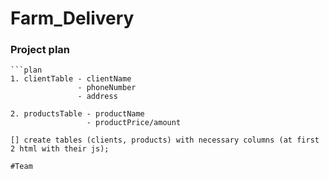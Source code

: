 # Farm_Delivery

### Project plan 
    ```plan
    1. clientTable - clientName
                   - phoneNumber
                   - address
            
    2. productsTable - productName
                     - productPrice/amount
 ```
[] create tables (clients, products) with necessary columns (at first 2 html with their js);

#Team

